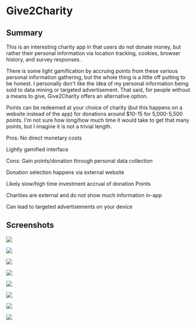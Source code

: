 # Give2Charity

## Summary
This is an interesting charity app in that users do not donate money, but rather their personal information via location tracking, cookies, browser history, and survey responses.

There is some light gamification by accruing points from these various personal information gathering, but the whole thing is a little off putting to be honest. I personally don't like the idea of my personal information being sold to data mining or targeted advertisement. That said, for people without a means to give, Give2Charity offers an alternative option.

Points can be redeemed at your choice of charity (but this happens on a website instead of the app) for donations around $10-15 for 5,000-5,500 points. I'm not sure how long/how much time it would take to get that many points, but I imagine it is not a trivial length.

Pros:
No direct monetary costs

Lightly gamified interface


Cons:
Gain points/donation through personal data collection

Donation selection happens via external website

Likely slow/high time investment accrual of donation Points

Charities are external and do not show much information in-app

Can lead to targeted advertisements on your device


## Screenshots
![](./img/Give2Charity_01.PNG)

![](./img/Give2Charity_02.PNG)

![](./img/Give2Charity_03.PNG)

![](./img/Give2Charity_04.PNG)

![](./img/Give2Charity_05.PNG)

![](./img/Give2Charity_06.PNG)

![](./img/Give2Charity_07.PNG)

![](./img/Give2Charity_08.PNG)

